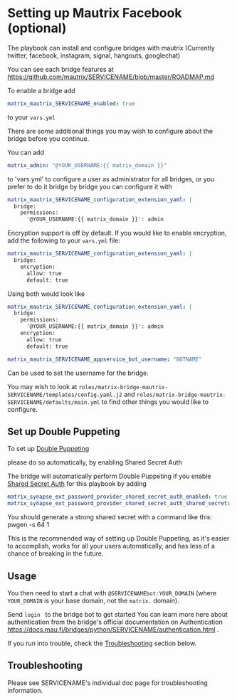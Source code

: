 # Setting up Mautrix Facebook (optional)

The playbook can install and configure bridges with mautrix (Currently twitter, facebook, instagram, signal, hangouts, googlechat)


You can see each bridge features at https://github.com/mautrix/SERVICENAME/blob/master/ROADMAP.md

To enable a bridge add


```yaml
matrix_mautrix_SERVICENAME_enabled: true
```

to your `vars.yml`

There are some additional things you may wish to configure about the bridge before you continue.

You can add

```yaml
matrix_admin: "@YOUR_USERNAME:{{ matrix_domain }}"
```
to 'vars.yml' to configure a user as administrator for all bridges, or you prefer to do it bridge by bridge you can configure it with

```yaml
matrix_mautrix_SERVICENAME_configuration_extension_yaml: |
  bridge:
    permissions:
      '@YOUR_USERNAME:{{ matrix_domain }}': admin
```

Encryption support is off by default. If you would like to enable encryption, add the following to your `vars.yml` file:
```yaml
matrix_mautrix_SERVICENAME_configuration_extension_yaml: |
  bridge:
    encryption:
      allow: true
      default: true
```


Using both would look like

```yaml
matrix_mautrix_SERVICENAME_configuration_extension_yaml: |
  bridge:
    permissions:
      '@YOUR_USERNAME:{{ matrix_domain }}': admin
    encryption:
      allow: true
      default: true
```

```yaml
matrix_mautrix_SERVICENAME_appservice_bot_username: "BOTNAME"
```

Can be used to set the username for the bridge.


You may wish to look at `roles/matrix-bridge-mautrix-SERVICENAME/templates/config.yaml.j2` and `roles/matrix-bridge-mautrix-SERVICENAME/defaults/main.yml` to find other things you would like to configure.


## Set up Double Puppeting

To set up  [Double Puppeting](https://docs.mau.fi/bridges/general/double-puppeting.html)

please do so automatically, by enabling Shared Secret Auth

The bridge will automatically perform Double Puppeting if you enable [Shared Secret Auth](configuring-playbook-shared-secret-auth.md) for this playbook by adding

```yaml
matrix_synapse_ext_password_provider_shared_secret_auth_enabled: true
matrix_synapse_ext_password_provider_shared_secret_auth_shared_secret: YOUR_SHARED_SECRET_GOES_HERE
```

You should generate a strong shared secret with a command like this: pwgen -s 64 1

This is the recommended way of setting up Double Puppeting, as it's easier to accomplish, works for all your users automatically, and has less of a chance of breaking in the future.



## Usage

You then need to start a chat with `@SERVICENAMEbot:YOUR_DOMAIN` (where `YOUR_DOMAIN` is your base domain, not the `matrix.` domain). 

Send `login ` to the bridge bot to get started You can learn more here about authentication from the bridge's official documentation on Authentication https://docs.mau.fi/bridges/python/SERVICENAME/authentication.html  .

If you run into trouble, check the [Troubleshooting](#troubleshooting) section below.



## Troubleshooting

Please see SERVICENAME's individual doc page for troubleshooting information.
